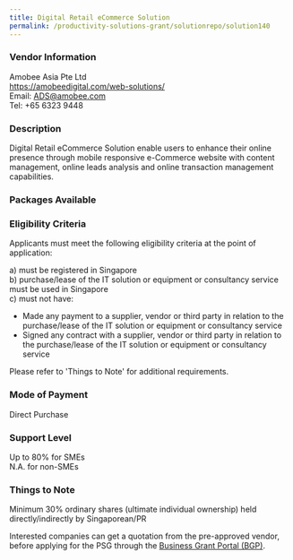 ```yaml
---
title: Digital Retail eCommerce Solution
permalink: /productivity-solutions-grant/solutionrepo/solution140
---
```


### Vendor Information
Amobee Asia Pte Ltd<br>https://amobeedigital.com/web-solutions/<br>Email: ADS@amobee.com<br>Tel: +65 6323 9448

### Description

Digital Retail eCommerce Solution enable users to enhance their online presence through mobile responsive  e-Commerce website with content management, online leads analysis and online transaction management capabilities.

### Packages Available


### Eligibility Criteria

Applicants must meet the following eligibility criteria at the point of application:

a) must be registered in Singapore <br>
b) purchase/lease of the IT solution or equipment or consultancy service must be used in Singapore <br>
c) must not have:
- Made any payment to a supplier, vendor or third party in relation to the purchase/lease of the IT solution or equipment or consultancy service
- Signed any contract with a supplier, vendor or third party in relation to the purchase/lease of the IT solution or equipment or consultancy service

Please refer to 'Things to Note' for additional requirements.

### Mode of Payment
Direct Purchase

### Support Level
Up to 80% for SMEs <br>
N.A. for non-SMEs

### Things to Note
Minimum 30% ordinary shares (ultimate individual ownership) held directly/indirectly by Singaporean/PR

Interested companies can get a quotation from the pre-approved vendor, before applying for the PSG through the <a target='_blank' href='https://www.businessgrants.gov.sg/'>Business Grant Portal (BGP)</a>.
